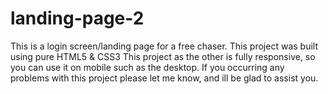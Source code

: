 # landing-page-2
This is a login screen/landing page for a free  chaser. This project was built using pure HTML5 & CSS3 This project as the other is fully responsive, so you can use it on mobile such as the desktop.
If you occurring any problems with this project please let me know, and ill be glad to assist you.

